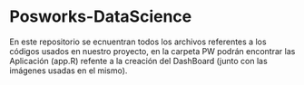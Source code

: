 # Posworks-DataScience

En este repositorio se ecnuentran todos los archivos referentes a los códigos usados en nuestro proyecto, en la carpeta PW podrán encontrar las Aplicación (app.R) refente a la creación del DashBoard (junto con las imágenes usadas en el mismo).
